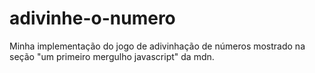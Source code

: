 # adivinhe-o-numero
Minha implementação do jogo de adivinhação de números mostrado na seção "um primeiro mergulho javascript" da mdn.
